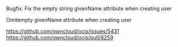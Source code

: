 Bugfix: Fix the empty string givenName attribute when creating user

Omitempty givenName attribute when creating user

https://github.com/owncloud/ocis/issues/5431
https://github.com/owncloud/ocis/pull/6259
